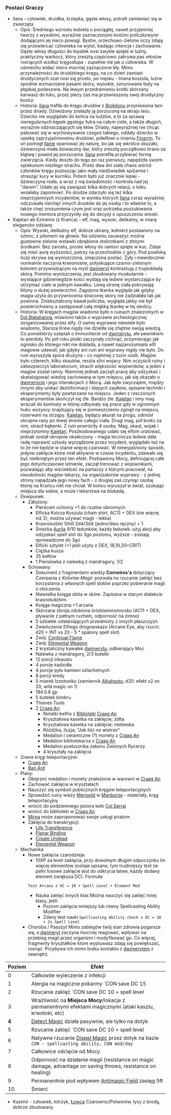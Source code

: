 ### Postaci Graczy
- <a id='g_ilana' pattern='Ilan*'>Ilana</a> - człowiek, druidka, krzepka, gęste włosy, potrafi zamieniać się w zwierzęta
    - Opis:
        Średniego wzrostu kobieta o pociągłej, nawet przyjemnej twarzy z wysokimi, wyraźnie zaznaczonymi kośćmi policzkowymi dodającymi jej nieco powagi. Bystre, orzechowo-zielone oczy zdają się przewiercać człowieka na wylot, badając intencje i zachowanie. Gęste włosy długości do łopatek nosi zwykle spięte w luźny, praktyczny warkocz, który zresztą częściowo zakrywa pas włosów rosnących wzdłuż kręgosłupa - zupełnie nie jak u człowieka. W uśmiechu widać nieco mocniej zaznaczone kły. Mimo przynależności do druidzkiego kręgu, na co dzień zamiast druidycznych szat nosi się prosto, po męsku - lniana koszula, luźne spodnie wzmacniane pasami skóry, wysokie, sznurowane buty na płąskiej podeszwie. Na lewym przedramieniu krótki skórzany karwasz do łuku, przez plecy zaś ma przewieszony swój druidyczny kostur.
    - Historia:
        [Ilana](#g_ilana) trafiła do kręgu druidów z [Brokilonu](#l_brokilon) przyniesiona tam przez driady. Dziwożony znalazły ją porzuconą na skraju lasu. Dziecko nie wyglądało do końca na ludzkie, a to za sprawą nieregularnych kępek gęstego futra na całym ciele, a także długich, wyraźnie odznaczających się kłów. Driady, najwyraźniej nie chcąc pakować się w wychowywanie czegoś takiego, oddały dziecko w opiekę zaprzyjaźnionemu druidowi, półelfowi o imieniu [Finarrin](#p_druid_finarrin).
        To on pomógł [Ilanie](#g_ilana) opanować jej naturę, bo jak się wkrótce okazało, dziewczyna miała dziwaczny dar, który zresztą początkowo brano za klątwę i powód jej porzucenia. [Ilana](#g_ilana) potrafiła przybierać formę zwierzęcia. Kiedy doszło do tego po raz pierwszy, napędziła swoim opiekunom niezłego strachu. Przez dwa dni siała chaos wśród członków kręgu pustosząc jako mały niedźwiadek spiżarnie i strasząc kury w kurniku. Potem było już znacznie lepiej - dziewczyna rosła, a wraz z nią świadomość i kontrola nad jej "darem". Udało jej się zawiązać kilka dobrych relacji, o kilku wolałaby zapomnieć. Po drodze zdarzyło się też kilka nieprzyjemnych incydentów, w wyniku których [Ilana](#g_ilana) coraz wyraźniej odczuwała niechęć innych druidów do jej osoby i to właśnie to, a także chęć zrozumienia czym jest oraz potrzeba poszukiwania nowego mentora przyczyniły się do decyzji o opuszczeniu wioski. 
- <a id='g_kajetan' pattern='Kajetan*'>Kajetan ab Extremis (z Krańca)</a> - elf, mag, wysoki, delikatny, w miarę elegancko odziany
    - Opis:
        Wysoki, delikatny elf, dobrze ubrany, kołnierz postawiony na sztorc, z jołomem na głowie. Na odzieniu zauważyć można gustowne zielone wstawki obrębione stokrotkami z złotymi środkami. Bez zarostu, proste włosy do ramion spięte w kuc.
        Zdaje się mieć aurę wyższości, patrzy na przechodów z góry.
        Pod powłoką iluzji skrywa się wyniszczona, zmęczona postać. Żyły i niewidocznie normalnie naczynia krwionośne, połyskujące czarno-zielonym kolorem przywodzącym na myśl [dwimeryt](#r_dwimeryt) kontrastują z trupiobladą skórą.
        Pomimo wyniszczenia, jest zbudowany muskularnie - wystające gdzieniegdzie kości wydają się ledwie wystarczające by utrzymać ciało w jednym kawałku. Lewą stronę ciała pokrywają blizny o dużej powierzchni. Zagojona tkanka wygląda jak gdyby magia użyta do przywrócenia straconej skóry nie zadziałała tak jak powinna. Zniekształcony kawał policzka, wygląda jakby nie był powierzchowny a zastępował całą miękką tkankę w tej okolicy.
    - Historia:
        W kręgach magów wiadomo było o ruinach znalezionych w [Dol Blatahanna](#l_dol_blatahanna), mówiono także o wyprawie archeologicznej zorganizowanej przez elfy. O samej wyprawie niewiele było wiadomo, Starsza Krew nigdy nie dzieliła się chętnie swoją wiedzą. Co poniektórzy szeptali o immunitecie od [dwimerytu](#r_dwimeryt), ale pewnikiem to pierdoły.
        Po pół roku plotki zaczynały cichnąć, przymierając jak ognisko do którego nikt nie dokłada, a nawet najzarozumialsi elfi magowie udawali, jak gdyby ani ruin ani wyprawy nigdy nie było.
        Do ruin wyruszyła spora drużyna - co najmniej z tuzin osób. Magów było czterech, kilku skautów, reszta silni wojacy. Nim oczyścili ruiny i zabezpieczyli laboratorium, stracili większość wojowników, a jeden z magów został ranny. Niemniej jednak zaczęli pracę aby odzyskać i skatalogować wiedzę zachowaną w tym miejscu, jak się okazało o [dwimerycie](#r_dwimeryt) i jego interakcjach z Mocą. Jak było zwyczajem, między innymi aby unikać dezinformacji i ślepych zaułków, opisane techniki i eksperymenty były powtarzane na miejscu.
        Jeden z rzeczonych eksperymentów skończył się źle. Bardzo źle.
        [Kajetan](#g_kajetan) i inny mag wracali do komnaty w której odbywały się prace gdy w ogromnym huku wszyscy znajdujący się w pomieszczeniu zginęli na miejscu, rozerwani na strzępy. [Kajetan](#g_kajetan), będący akurat na progu, odniósł okropne rany po lewej stronie całego ciała. Drugi mag, pół kroku za nim, stracił bębenki.
        Z ruin powróciły 4 osoby. Mag, skaut, wojak i nieprzytomny [Kajetan](#g_kajetan). Poszkodowanego udało się elfom uratować, jednak został okropnie okaleczony - magia lecznicza ledwie dała radę naprawić szkody wyrządzone przez incydent, wyglądało też na to że nie będzie w stanie więcej czarować. W niewyjaśniony sposób, jedyne zaklęcie które miał aktywne w czasie incydentu, zdawało się być nietkniętym przez ten efekt.
        Pozbawiony Mocy, definiującej całe jego dotychczasowe istnienie, zaczął trenować z wojownikami, pozwalając aby wściekłość na partaczy z którymi pracował, na nieudolność magów-lekarzy, na organizatorów wyprawy - z jednej strony napędzała jego nowy fach - z drugiej zaś czyniąc osobę której na Krańcu nikt nie chciał.
        W końcu wyruszył w świat, szukając miejsca dla siebie, a może i lekarstwa na blokadę.
    - Ekwipunek:
        - Założony:
            - Pierścień ochrony +1 do rzutów obronnych
            - Elficka Kolcza Koszula (chain shirt, AC13 + DEX (nie więcej niż 2), można używać magii - lekka)
            - Krasnoludzki Sihill 2d4/3d4 (jedno/dwu ręczny) + 1
            - Śnieżka [Aurila](#p_auril) 9/10 ładunków, każdy ładunek: użyj akcji aby odzyskać spell slot do 3go poziomu, wyższe - zostają sprowadzone do 3go
            - Elficki sztylet (+1 jeśli użyty z DEX, 18,19,20=CRIT)
            - Ciężka kusza
            - 35 bełtów
            - 1 Piersiówka z nalewką z mandragory, 1/2
        - Schowany:
            - Dokument z fragmentami wiedzy **Corneiros'a** dotyczący Czerpania z *Kolorów Magii*: pozwala na rzucanie zaklęć bez korzystania z własnych spell slotów poprzez pobieranie magii z otoczenia.
            - Niewielka księga obita w skóre. Zapisana w starym dialekcie krasnoludzkim.
            - Księga magiczna +1 arcana
            - Skórzana zbroja zdobiona śródziemnomorsko (AC11 + DEX, pływanie z pełnym ruchem, odporność na zimno)
            - 5 szkiełek odsłaniających przedmioty z innych płaszczyzn
            - Zwieńczenie Elfiego drogowskazu (Arcane Eye, aby rzucić: d20 + INT vs 20 - 5 * spalony spell slot)
            - Zwój: [Continual Flame](https://5e.tools/spells.html#continual%20flame_phb)
            - Zwój: [Elemental Weapon](https://5e.tools/spells.html#elemental%20weapon_phb)
            - 2 krystaliczny kawałek [dwimerytu](#r_dwimeryt), odbierający Moc
            - Nalewka z mandragory, 2/3 butelki
            - 12 porcji inkaustu
            - 4 porcje kadzidła
            - 4 porcje pyłu kamieni szlachetnych
            - 8 porcji kredy
            - 5 miarek Izzotoniku (zamiennik [Alkahestu](#r_alkahest); d20: efekt x2 on 20, wild magic on 1)
            - 184.0.8 gp
            - 5 butelek bimbru
            - Thieves Tools
            - Z [Craag An](#l_craag_an):
                - Notatki belfra z [Biblioteki](#l_biblioteka) [Craag An](#l_craag_an)
                - Kryształowa kasetka na zaklęcie; żółta
                - Kryształowa kasetka na zaklęcie; niebieska
                - Różdżka, iluzja; *"Jak liść na wietrze"*
                - Medalion i ceramiczne (?) monety z [Craag An](#l_craag_an)
                - Medalion bibliotekarza z [Craag An](#l_craag_an)
                - Medalion posłusznika zakonu Zielonych Rycerzy
                - 4 kryształy na zaklęcia
    - Znane kręgi teleportacyjne:
        - [Craag An](#l_craag_an)
        - [Ban Ard](#l_ban_ard)
    - Plany:
        - Obejrzeć medalion i monety znalezione w warowni w [Craag An](#l_craag_an)
        - Zachować zaklęcia w kryształach
        - Nauczyć się symboli publicznych kręgów teleportacyjnych
        - Sprawdzić ruiny wieży [Merigold](#p_triss_merigold) w [Mariborze](#l_maribor) - materiały, krąg teleportacyjny
        - wrócić do podziemnego jeziora koło [Col Serrai](#l_col_serrai)
        - wrócić do biblioteki w [Craag An](#l_craag_an)
        - [Mirna](#p_mirna) może zaproponować swoje usługi piratom
        - Zaklęcia do transkrypcji:
            - [Life Transference](https://5e.tools/spells.html#life%20transference_xge)
            - [Planar Binding](https://5e.tools/spells.html#planar%20binding_phb)
            - [Create Undead](https://5e.tools/spells.html#create%20undead_phb)
            - [Elemental Weapon](https://5e.tools/spells.html#elemental%20weapon_phb)
    - Mechanika
        - Nowe zaklęcia czarodzieja:
            - 10XP za level zaklęcia, przy dowolnym długim odpoczynku
            Im więcej elementów zostaje opisane, tym trudniejszy test (w pełni losowe zaklęcie jest do odkrycia łatwe, każdy dodany element zwiększa DC).
            Formuła:
            ```
            Test Arcana z DC = 10 + Spell Level + Element Mod
            ```
            - Nauka zaklęć innych klas
            Można nauczyć się zaklęć innej klasy, jeśli:
                - Poziom zaklęcia mniejszy lub równy Spellcasting Ability Modifier
                - Zdany test nauki `Spellcasting Ability check z DC = 10 + 2x Spell Level`
        - Choroba / Pasożyt
        Mimo zabiegów twój stan zdrowia pogarsza się, a [dwimeryt](#r_dwimeryt) zaczyna mocniej reagować, wpływać na przebieg magii przez organizm i modyfikować go. Co więcej, fragmenty kryształków które wypluwasz zdają się powiększać, rosnąć. Przybywa ich mimo braku kontaktu z [dwimerytem](#r_dwimeryt) z zewnątrz. 

| Poziom | Efekt                                                                                                                                              | 
| :---   | ---                                                                                                                                                | 
| 0      | Całkowite wyleczenie z infekcji                                                                                                                    | 
| 1      | Alergia na magiczne pokarmy `CON save DC 15 || no effect`                                                                                          |
| 2      | Rzucanie zaklęć `CON save DC 10 + spell level || spell level damage`                                                                               | 
| 3      | Wrażliwość na **Miejsca Mocy**/lokacje z permanentnymi efektami magicznymi (ataki kaszlu, krwotoki, etc)                                           |
| **4**  | [Detect Magic](https://5etools.com/spells.html#detect%20magic_phb) działa pasywnie, ale tylko na dotyk                                             | 
| 5      | Rzucanie zaklęć `CON save DC 10 + spell level || spell level x d4 damage`                                                                          |
| 6      | Natywne rzucanie [Dispel Magic](https://5etools.com/spells.html#dispel%20magic_phb) przez dotyk na bazie `CON - spellcasting ability, CON mod/day` |
| 7      | Całkowice odcięcie od Mocy                                                                                                                         |
| 8      | Odporność na działanie magii (resistance on magic damage, advantage on saving throws, resistance on healing)                                       |
| 9      | Permanentnie pod wpływem [Antimagic Field](https://5etools.com/spells.html#antimagic%20field_phb) zasięg 5ft                                       |
| 10     | Śmierć                                                                                                                                             | 

- <a id='g_kasimir' pattern='Kasimir*'>Kasimir</a> - człowiek, łotrzyk, [Łowca](#r_lowca) Czarownic/Potworów, łysy z brodą, dobrze zbudowany
